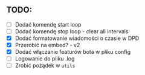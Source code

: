 ## TODO:

- [ ] Dodać komendę start loop
- [ ] Dodać komendę stop loop - clear all intervals
- [x] Dodać formatowanie wiadomości o czasie w DPD
- [x] Przerobić na embed? - v2
- [x] Dodać włączanie featurów bota w pliku config
- [ ] Logowanie do pliku .log
- [ ] Zrobić pożądek w `utils`
